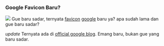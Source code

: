 ### Google Favicon Baru?

<img src="http://dl.getdropbox.com/u/112837/kriwil.com/image/new-google-favicon.png" class="floatleft" /> Gue baru sadar, ternyata [favicon](http://en.wikipedia.org/wiki/Favicon) [google](http://google.com) baru ya? apa sudah lama dan gue baru sadar?

*update*
Ternyata ada di [official google blog](http://googleblog.blogspot.com/2009/01/googles-new-favicon.html). Emang baru, bukan gue yang baru sadar.

<!-- {"time": "2009-01-09 12:00:01", "title": "Google Favicon Baru?"} -->
